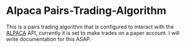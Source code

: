 # Alpaca Pairs-Trading-Algorithm
This is a pairs trading algorithm that is configured to interact with the [ALPACA](https://alpaca.markets/) API, currently it is set to make trades on a paper account.
I will write documentation for this ASAP.
